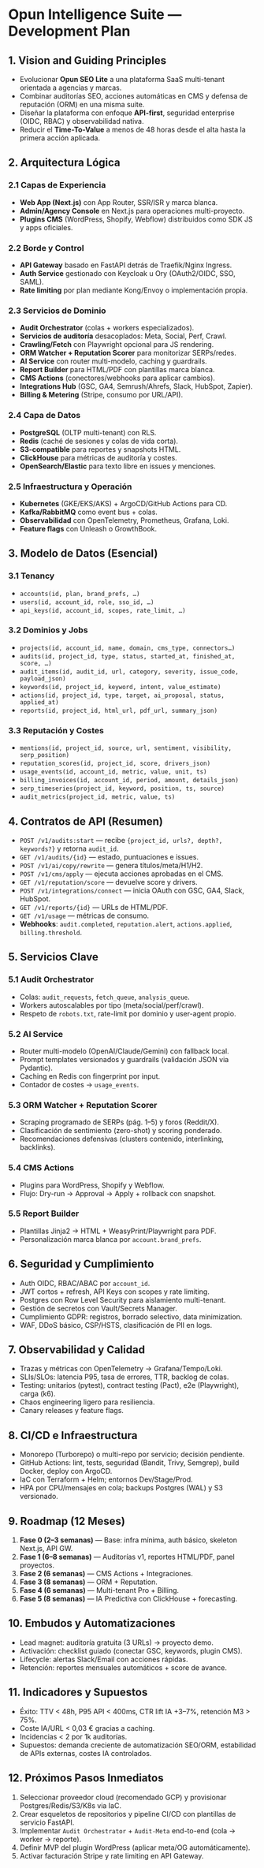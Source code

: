 # Opun Intelligence Suite — Development Plan

## 1. Vision and Guiding Principles
- Evolucionar **Opun SEO Lite** a una plataforma SaaS multi-tenant orientada a agencias y marcas.
- Combinar auditorías SEO, acciones automáticas en CMS y defensa de reputación (ORM) en una misma suite.
- Diseñar la plataforma con enfoque **API-first**, seguridad enterprise (OIDC, RBAC) y observabilidad nativa.
- Reducir el **Time-To-Value** a menos de 48 horas desde el alta hasta la primera acción aplicada.

## 2. Arquitectura Lógica
### 2.1 Capas de Experiencia
- **Web App (Next.js)** con App Router, SSR/ISR y marca blanca.
- **Admin/Agency Console** en Next.js para operaciones multi-proyecto.
- **Plugins CMS** (WordPress, Shopify, Webflow) distribuidos como SDK JS y apps oficiales.

### 2.2 Borde y Control
- **API Gateway** basado en FastAPI detrás de Traefik/Nginx Ingress.
- **Auth Service** gestionado con Keycloak u Ory (OAuth2/OIDC, SSO, SAML).
- **Rate limiting** por plan mediante Kong/Envoy o implementación propia.

### 2.3 Servicios de Dominio
- **Audit Orchestrator** (colas + workers especializados).
- **Servicios de auditoría** desacoplados: Meta, Social, Perf, Crawl.
- **Crawling/Fetch** con Playwright opcional para JS rendering.
- **ORM Watcher + Reputation Scorer** para monitorizar SERPs/redes.
- **AI Service** con router multi-modelo, caching y guardrails.
- **Report Builder** para HTML/PDF con plantillas marca blanca.
- **CMS Actions** (conectores/webhooks para aplicar cambios).
- **Integrations Hub** (GSC, GA4, Semrush/Ahrefs, Slack, HubSpot, Zapier).
- **Billing & Metering** (Stripe, consumo por URL/API).

### 2.4 Capa de Datos
- **PostgreSQL** (OLTP multi-tenant) con RLS.
- **Redis** (caché de sesiones y colas de vida corta).
- **S3-compatible** para reportes y snapshots HTML.
- **ClickHouse** para métricas de auditoría y costes.
- **OpenSearch/Elastic** para texto libre en issues y menciones.

### 2.5 Infraestructura y Operación
- **Kubernetes** (GKE/EKS/AKS) + ArgoCD/GitHub Actions para CD.
- **Kafka/RabbitMQ** como event bus + colas.
- **Observabilidad** con OpenTelemetry, Prometheus, Grafana, Loki.
- **Feature flags** con Unleash o GrowthBook.

## 3. Modelo de Datos (Esencial)
### 3.1 Tenancy
- `accounts(id, plan, brand_prefs, …)`
- `users(id, account_id, role, sso_id, …)`
- `api_keys(id, account_id, scopes, rate_limit, …)`

### 3.2 Dominios y Jobs
- `projects(id, account_id, name, domain, cms_type, connectors…)`
- `audits(id, project_id, type, status, started_at, finished_at, score, …)`
- `audit_items(id, audit_id, url, category, severity, issue_code, payload_json)`
- `keywords(id, project_id, keyword, intent, value_estimate)`
- `actions(id, project_id, type, target, ai_proposal, status, applied_at)`
- `reports(id, project_id, html_url, pdf_url, summary_json)`

### 3.3 Reputación y Costes
- `mentions(id, project_id, source, url, sentiment, visibility, serp_position)`
- `reputation_scores(id, project_id, score, drivers_json)`
- `usage_events(id, account_id, metric, value, unit, ts)`
- `billing_invoices(id, account_id, period, amount, details_json)`
- `serp_timeseries(project_id, keyword, position, ts, source)`
- `audit_metrics(project_id, metric, value, ts)`

## 4. Contratos de API (Resumen)
- `POST /v1/audits:start` — recibe `{project_id, urls?, depth?, keywords?}` y retorna `audit_id`.
- `GET /v1/audits/{id}` — estado, puntuaciones e issues.
- `POST /v1/ai/copy/rewrite` — genera títulos/meta/H1/H2.
- `POST /v1/cms/apply` — ejecuta acciones aprobadas en el CMS.
- `GET /v1/reputation/score` — devuelve score y drivers.
- `POST /v1/integrations/connect` — inicia OAuth con GSC, GA4, Slack, HubSpot.
- `GET /v1/reports/{id}` — URLs de HTML/PDF.
- `GET /v1/usage` — métricas de consumo.
- **Webhooks**: `audit.completed`, `reputation.alert`, `actions.applied`, `billing.threshold`.

## 5. Servicios Clave
### 5.1 Audit Orchestrator
- Colas: `audit_requests`, `fetch_queue`, `analysis_queue`.
- Workers autoscalables por tipo (meta/social/perf/crawl).
- Respeto de `robots.txt`, rate-limit por dominio y user-agent propio.

### 5.2 AI Service
- Router multi-modelo (OpenAI/Claude/Gemini) con fallback local.
- Prompt templates versionados y guardrails (validación JSON via Pydantic).
- Caching en Redis con fingerprint por input.
- Contador de costes → `usage_events`.

### 5.3 ORM Watcher + Reputation Scorer
- Scraping programado de SERPs (pág. 1–5) y foros (Reddit/X).
- Clasificación de sentimiento (zero-shot) y scoring ponderado.
- Recomendaciones defensivas (clusters contenido, interlinking, backlinks).

### 5.4 CMS Actions
- Plugins para WordPress, Shopify y Webflow.
- Flujo: Dry-run → Approval → Apply + rollback con snapshot.

### 5.5 Report Builder
- Plantillas Jinja2 → HTML + WeasyPrint/Playwright para PDF.
- Personalización marca blanca por `account.brand_prefs`.

## 6. Seguridad y Cumplimiento
- Auth OIDC, RBAC/ABAC por `account_id`.
- JWT cortos + refresh, API Keys con scopes y rate limiting.
- Postgres con Row Level Security para aislamiento multi-tenant.
- Gestión de secretos con Vault/Secrets Manager.
- Cumplimiento GDPR: registros, borrado selectivo, data minimization.
- WAF, DDoS básico, CSP/HSTS, clasificación de PII en logs.

## 7. Observabilidad y Calidad
- Trazas y métricas con OpenTelemetry → Grafana/Tempo/Loki.
- SLIs/SLOs: latencia P95, tasa de errores, TTR, backlog de colas.
- Testing: unitarios (pytest), contract testing (Pact), e2e (Playwright), carga (k6).
- Chaos engineering ligero para resiliencia.
- Canary releases y feature flags.

## 8. CI/CD e Infraestructura
- Monorepo (Turborepo) o multi-repo por servicio; decisión pendiente.
- GitHub Actions: lint, tests, seguridad (Bandit, Trivy, Semgrep), build Docker, deploy con ArgoCD.
- IaC con Terraform + Helm; entornos Dev/Stage/Prod.
- HPA por CPU/mensajes en cola; backups Postgres (WAL) y S3 versionado.

## 9. Roadmap (12 Meses)
1. **Fase 0 (2–3 semanas)** — Base: infra mínima, auth básico, skeleton Next.js, API GW.
2. **Fase 1 (6–8 semanas)** — Auditorías v1, reportes HTML/PDF, panel proyectos.
3. **Fase 2 (6 semanas)** — CMS Actions + Integraciones.
4. **Fase 3 (8 semanas)** — ORM + Reputation.
5. **Fase 4 (6 semanas)** — Multi-tenant Pro + Billing.
6. **Fase 5 (8 semanas)** — IA Predictiva con ClickHouse + forecasting.

## 10. Embudos y Automatizaciones
- Lead magnet: auditoría gratuita (3 URLs) → proyecto demo.
- Activación: checklist guiado (conectar GSC, keywords, plugin CMS).
- Lifecycle: alertas Slack/Email con acciones rápidas.
- Retención: reportes mensuales automáticos + score de avance.

## 11. Indicadores y Supuestos
- Éxito: TTV < 48h, P95 API < 400ms, CTR lift IA +3–7%, retención M3 > 75%.
- Coste IA/URL < 0,03 € gracias a caching.
- Incidencias < 2 por 1k auditorías.
- Supuestos: demanda creciente de automatización SEO/ORM, estabilidad de APIs externas, costes IA controlados.

## 12. Próximos Pasos Inmediatos
1. Seleccionar proveedor cloud (recomendado GCP) y provisionar Postgres/Redis/S3/K8s via IaC.
2. Crear esqueletos de repositorios y pipeline CI/CD con plantillas de servicio FastAPI.
3. Implementar `Audit Orchestrator` + `Audit-Meta` end-to-end (cola → worker → reporte).
4. Definir MVP del plugin WordPress (aplicar meta/OG automáticamente).
5. Activar facturación Stripe y rate limiting en API Gateway.

